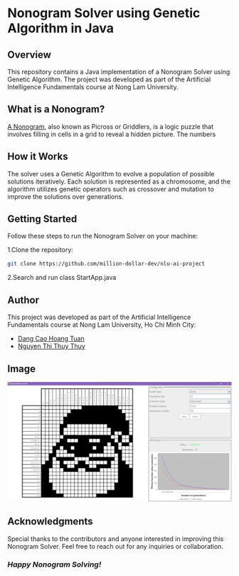 # Nonogram Solver using Genetic Algorithm in Java
## Overview
This repository contains a Java implementation of a Nonogram Solver using Genetic Algorithm.
The project was developed as part of the Artificial Intelligence Fundamentals course at Nong Lam University.
## What is a Nonogram?
[A Nonogram](https://en.wikipedia.org/wiki/Nonogram), also known as Picross or Griddlers, is a logic puzzle that involves filling in cells in a grid to reveal a hidden picture. The numbers 
## How it Works
The solver uses a Genetic Algorithm to evolve a population of possible solutions iteratively. Each solution is represented as a chromosome, and the algorithm utilizes genetic operators such as crossover and mutation to improve the solutions over generations.


## Getting Started

Follow these steps to run the Nonogram Solver on your machine:

1.Clone the repository:

```sh
git clone https://github.com/million-dollar-dev/nlu-ai-project
```

2.Search and run class StartApp.java
## Author
This project was developed as part of the Artificial Intelligence Fundamentals course at Nong Lam University, Ho Chi Minh City:
- [Dang Cao Hoang Tuan](https://github.com/million-dollar-dev)
- [Nguyen Thi Thuy Thuy]()

## Image
![Nonogram Solver using Genetic Algorithm](./img/capture.png)

## Acknowledgments

Special thanks to the contributors and anyone interested in improving this Nonogram Solver.
Feel free to reach out for any inquiries or collaboration.

### _Happy Nonogram Solving!_